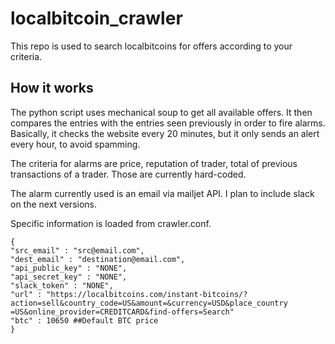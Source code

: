 # localbitcoin_crawler
 This repo is used to search localbitcoins for offers according to your criteria.
 
 ## How it works
 
 The python script uses mechanical soup to get all available offers. It then compares the entries with the entries seen previously in order to fire alarms. Basically, it checks the website every 20 minutes, but it only sends an alert every hour, to avoid spamming.
 
 The criteria for alarms are price, reputation of trader, total of previous transactions of a trader. Those are currently hard-coded.
 
 The alarm currently used is an email via mailjet API. I plan to include slack on the next versions.
 
 Specific information is loaded from crawler.conf.
```
{
"src_email" : "src@email.com",
"dest_email" : "destination@email.com",
"api_public_key" : "NONE",
"api_secret_key" : "NONE",
"slack_token" : "NONE",
"url" : "https://localbitcoins.com/instant-bitcoins/?action=sell&country_code=US&amount=&currency=USD&place_country
=US&online_provider=CREDITCARD&find-offers=Search"
"btc" : 10650 ##Default BTC price
}
``` 
